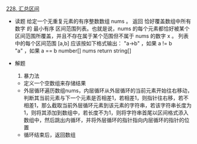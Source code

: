 [228. 汇总区间](https://leetcode-cn.com/problems/summary-ranges/)

- 读题
  给定一个无重复元素的有序整数数组 nums 。
  返回 恰好覆盖数组中所有数字 的 最小有序 区间范围列表。也就是说，nums 的每个元素都恰好被某个区间范围所覆盖，并且不存在属于某个范围但不属于 nums 的数字 x 。
  列表中的每个区间范围 [a,b] 应该按如下格式输出：
  "a->b" ，如果 a != b  
  "a" ，如果 a == b
  number[] nums
  return string[]
   
- 解题 
  1. 暴力法
    - 定义一个空数组来存储结果
    - 外层循环遍历数组nums，内层循环从外层循环的当前元素开始往右移动，判断其当前元素与下一个元素是否相差1，若相差1，则指针往右移，若不相差1，那么截取当前外层循环元素到该元素的字符串，若该字符串长度为1，则将其添加到数组中，若长度不为1，则将字符串首尾以区间格式添入数组中，然后跳出内循环，并将外层循环的指针指向内层循环的指针的位置
    - 循环结束后，返回数组
